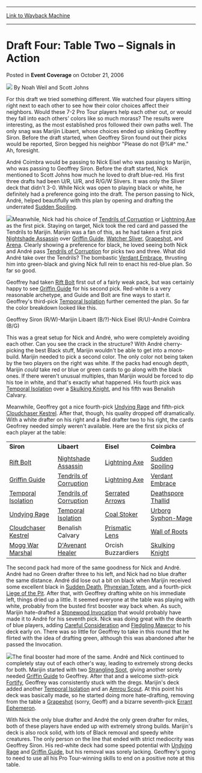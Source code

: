 
---
[Link to Wayback Machine](https://web.archive.org/web/20211023215925/https://magic.wizards.com/en/articles/archive/event-coverage/draft-four-table-two-%E2%80%93-signals-action-2006-10-21)

[_metadata_:author]:- "Noah Weil and Scott Johns"
[_metadata_:description]:- "For this draft we tried something different. We watched four players sitting right next to each other to see how their color choices affect their neighbors. Would these 7-2 Pro Tour players help each other out, or would they fall into each others' colors like so much morass? The results were interesting, as the most established pros followed their own paths well. The only snag"
[_metadata_:generator]:- "Drupal 7 (http://drupal.org)"
[_metadata_:node]:- "541226"
[_metadata_:publish_date]:- "2006-10-21"
[_metadata_:source]:- "div-main-content"
[_metadata_:title]:- "Draft Four: Table Two – Signals in Action"
[_metadata_:wayback_capture_timestamp]:- "2021-10-23 21:59:25"
[_metadata_:wayback_raw_url]:- "https://web.archive.org/web/20211023215925id_/https://magic.wizards.com/en/articles/archive/event-coverage/draft-four-table-two-%E2%80%93-signals-action-2006-10-21"
[_metadata_:wayback_url]:- "https://magic.wizards.com/en/articles/archive/event-coverage/draft-four-table-two-%E2%80%93-signals-action-2006-10-21"
---


Draft Four: Table Two – Signals in Action
=========================================



 Posted in **Event Coverage**
 on October 21, 2006 






![](https://media.magic.wizards.com/styles/auth_small/public/generic-avatar-150_118.png)
By Noah Weil and Scott Johns











For this draft we tried something different. We watched four players sitting right next to each other to see how their color choices affect their neighbors. Would these 7-2 Pro Tour players help each other out, or would they fall into each others' colors like so much morass? The results were interesting, as the most established pros followed their own paths well. The only snag was Marijin Libaert, whose choices ended up sinking Geoffrey Siron. Before the draft started, when Geoffrey Siron found out their picks would be reported, Siron begged his neighbor "Please do not @%#^ me." Ah, foresight.


André Coimbra would be passing to Nick Eisel who was passing to Marijin, who was passing to Geoffrey Siron. Before the draft started, Nick mentioned to Scott Johns how much he loved to draft blue-red. His first three drafts had been U/R, U/R, and R/G/W Slivers. It was only the Sliver deck that didn't 3-0. While Nick was open to playing black or white, he definitely had a preference going into the draft. The person passing to Nick, André, helped beautifully with this plan by opening and drafting the underrated [Sudden Spoiling](https://gatherer.wizards.com/Pages/Card/Details.aspx?name=Sudden+Spoiling).


![](https://media.magic.wizards.com/image_legacy_migration/sideboard/images/ptkob06/Draft4_Coimbra_Eisel.jpg)Meanwhile, Nick had his choice of [Tendrils of Corruption](https://gatherer.wizards.com/Pages/Card/Details.aspx?name=Tendrils+of+Corruption) or [Lightning Axe](https://gatherer.wizards.com/Pages/Card/Details.aspx?name=Lightning+Axe) as the first pick. Staying on target, Nick took the red card and passed the Tendrils to Marijin. Marijin was a fan of this, as he had taken a first pick [Nightshade Assassin](https://gatherer.wizards.com/Pages/Card/Details.aspx?name=Nightshade+Assassin) over [Griffin Guide](https://gatherer.wizards.com/Pages/Card/Details.aspx?name=Griffin+Guide), [Watcher Sliver](https://gatherer.wizards.com/Pages/Card/Details.aspx?name=Watcher+Sliver), [Grapeshot](https://gatherer.wizards.com/Pages/Card/Details.aspx?name=Grapeshot), and [Arena](https://gatherer.wizards.com/Pages/Card/Details.aspx?name=Arena). Clearly showing a preference for black, he loved seeing both Nick and André pass [Tendrils of Corruption](https://gatherer.wizards.com/Pages/Card/Details.aspx?name=Tendrils+of+Corruption) for picks two and three. What did André take over the Tendrils? The bombastic [Verdant Embrace](https://gatherer.wizards.com/Pages/Card/Details.aspx?name=Verdant+Embrace), thrusting him into green-black and giving Nick full rein to enact his red-blue plan. So far so good.


Geoffrey had taken [Rift Bolt](https://gatherer.wizards.com/Pages/Card/Details.aspx?name=Rift+Bolt) first out of a fairly weak pack, but was certainly happy to see [Griffin Guide](https://gatherer.wizards.com/Pages/Card/Details.aspx?name=Griffin+Guide) for his second pick. Red-white is a very reasonable archetype, and Guide and Bolt are fine ways to start it. Geoffrey's third-pick [Temporal Isolation](https://gatherer.wizards.com/Pages/Card/Details.aspx?name=Temporal+Isolation) further cemented the plan. So far the color breakdown looked like this.


Geoffrey Siron (R/W)-Marijin Libaert (B/?)-Nick Eisel (R/U)-André Coimbra (B/G)


This was a great setup for Nick and André, who were completely avoiding each other. Can you see the crack in the structure? With André cherry-picking the best Black stuff, Marijin wouldn't be able to get into a mono-build. Marijin needed to pick a second color. The only color not being taken by the two players on the right was white. If the packs had enough depth, Marijin *could* take red or blue or green cards to go along with the black ones. If there weren't unusual multiples, than Marijin would be forced to dip his toe in white, and that's exactly what happened. His fourth pick was [Temporal Isolation](https://gatherer.wizards.com/Pages/Card/Details.aspx?name=Temporal+Isolation) over a [Skulking Knight](https://gatherer.wizards.com/Pages/Card/Details.aspx?name=Skulking+Knight), and his fifth was Benalish Calvary.


Meanwhile, Geoffrey got a nice fourth-pick [Undying Rage](https://gatherer.wizards.com/Pages/Card/Details.aspx?name=Undying+Rage) and fifth-pick [Cloudchaser Kestrel](https://gatherer.wizards.com/Pages/Card/Details.aspx?name=Cloudchaser+Kestrel). After that, though, his quality dropped off dramatically. With a white drafter on his right and a Red drafter two to his right, the cards Geofrrey needed simply weren't available. Here are the first six picks of each player at the table:




|  |  |  |  |
| --- | --- | --- | --- |
| **Siron** | **Libaert** | **Eisel** | **Coimbra** |
|  |  |  |  |
| [Rift Bolt](https://gatherer.wizards.com/Pages/Card/Details.aspx?name=Rift+Bolt) | [Nightshade Assassin](https://gatherer.wizards.com/Pages/Card/Details.aspx?name=Nightshade+Assassin) | [Lightning Axe](https://gatherer.wizards.com/Pages/Card/Details.aspx?name=Lightning+Axe) | [Sudden Spoiling](https://gatherer.wizards.com/Pages/Card/Details.aspx?name=Sudden+Spoiling) |
| [Griffin Guide](https://gatherer.wizards.com/Pages/Card/Details.aspx?name=Griffin+Guide) | [Tendrils of Corruption](https://gatherer.wizards.com/Pages/Card/Details.aspx?name=Tendrils+of+Corruption) | [Lightning Axe](https://gatherer.wizards.com/Pages/Card/Details.aspx?name=Lightning+Axe) | [Verdant Embrace](https://gatherer.wizards.com/Pages/Card/Details.aspx?name=Verdant+Embrace) |
| [Temporal Isolation](https://gatherer.wizards.com/Pages/Card/Details.aspx?name=Temporal+Isolation) | [Tendrils of Corruption](https://gatherer.wizards.com/Pages/Card/Details.aspx?name=Tendrils+of+Corruption) | [Serrated Arrows](https://gatherer.wizards.com/Pages/Card/Details.aspx?name=Serrated+Arrows) | [Deathspore Thallid](https://gatherer.wizards.com/Pages/Card/Details.aspx?name=Deathspore+Thallid) |
| [Undying Rage](https://gatherer.wizards.com/Pages/Card/Details.aspx?name=Undying+Rage) | [Temporal Isolation](https://gatherer.wizards.com/Pages/Card/Details.aspx?name=Temporal+Isolation) | [Coal Stoker](https://gatherer.wizards.com/Pages/Card/Details.aspx?name=Coal+Stoker) | [Urborg Syphon-Mage](https://gatherer.wizards.com/Pages/Card/Details.aspx?name=Urborg+Syphon-Mage) |
| [Cloudchaser Kestrel](https://gatherer.wizards.com/Pages/Card/Details.aspx?name=Cloudchaser+Kestrel) | Benalish Calvary | [Prismatic Lens](https://gatherer.wizards.com/Pages/Card/Details.aspx?name=Prismatic+Lens) | [Wall of Roots](https://gatherer.wizards.com/Pages/Card/Details.aspx?name=Wall+of+Roots) |
| [Mogg War Marshal](https://gatherer.wizards.com/Pages/Card/Details.aspx?name=Mogg+War+Marshal) | [D'Avenant Healer](https://gatherer.wizards.com/Pages/Card/Details.aspx?name=D%27Avenant+Healer) | Orcish Buzzardiers | [Skulking Knight](https://gatherer.wizards.com/Pages/Card/Details.aspx?name=Skulking+Knight) |

The second pack had more of the same goodness for Nick and André. André had no Green drafter three to his left, and Nick had no blue drafter the same distance. André did lose out a bit on black when Marijin received some excellent black in [Sudden Death](https://gatherer.wizards.com/Pages/Card/Details.aspx?name=Sudden+Death), [Phyrexian Totem](https://gatherer.wizards.com/Pages/Card/Details.aspx?name=Phyrexian+Totem), and a fourth-pick [Liege of the Pit](https://gatherer.wizards.com/Pages/Card/Details.aspx?name=Liege+of+the+Pit). After that, with Geoffrey drafting white on his immediate left, things dried up a little. It seemed everyone at the table was playing with white, probably from the busted first booster way back when. As such, Marijin hate-drafted a [Stonewood Invocation](https://gatherer.wizards.com/Pages/Card/Details.aspx?name=Stonewood+Invocation) that would probably have made it to André for his seventh pick. Nick was doing great with the dearth of blue players, adding [Careful Consideration](https://gatherer.wizards.com/Pages/Card/Details.aspx?name=Careful+Consideration) and [Fledgling Mawcor](https://gatherer.wizards.com/Pages/Card/Details.aspx?name=Fledgling+Mawcor) to his deck early on. There was so little for Geoffrey to take in this round that he flirted with the idea of drafting green, although this was abandoned after he passed the Invocation.


![](https://media.magic.wizards.com/image_legacy_migration/sideboard/images/ptkob06/Draft4_Laebert_Siron.jpg)The final booster had more of the same. André and Nick continued to completely stay out of each other's way, leading to extremely strong decks for both. Marijin started with two [Strangling Soot](https://gatherer.wizards.com/Pages/Card/Details.aspx?name=Strangling+Soot), giving another sorely needed [Griffin Guide](https://gatherer.wizards.com/Pages/Card/Details.aspx?name=Griffin+Guide) to Geoffrey. After that and a welcome sixth-pick [Fortify](https://gatherer.wizards.com/Pages/Card/Details.aspx?name=Fortify), Geoffrey was consistently stuck with the dregs. Marijin's deck added another [Temporal Isolation](https://gatherer.wizards.com/Pages/Card/Details.aspx?name=Temporal+Isolation) and an [Amrou Scout](https://gatherer.wizards.com/Pages/Card/Details.aspx?name=Amrou+Scout). At this point his deck was basically made, so he started doing more hate-drafting, removing from the table a [Grapeshot](https://gatherer.wizards.com/Pages/Card/Details.aspx?name=Grapeshot) (sorry, Geoff) and a bizarre seventh-pick [Errant Ephemeron](https://gatherer.wizards.com/Pages/Card/Details.aspx?name=Errant+Ephemeron).


With Nick the only blue drafter and André the only green drafter for miles, both of these players have ended up with extremely strong builds. Marijin's deck is also rock solid, with lots of Black removal and speedy white creatures. The only person on the line that ended with strict mediocrity was Geoffrey Siron. His red-white deck had some speed potential with [Undying Rage](https://gatherer.wizards.com/Pages/Card/Details.aspx?name=Undying+Rage) and [Griffin Guide](https://gatherer.wizards.com/Pages/Card/Details.aspx?name=Griffin+Guide), but his removal was sorely lacking. Geoffrey's going to need to use all his Pro Tour-winning skills to end on a positive note at this table. 







